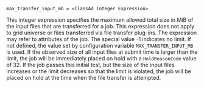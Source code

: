     max_transfer_input_mb = <ClassAd Integer Expression>

This integer expression specifies the maximum allowed total size in MiB
of the input files that are transferred for a job. This expression does
not apply to grid universe or files transferred via file transfer
plug-ins. The expression may refer to attributes of the job. The special
value -1 indicates no limit. If not defined, the value set by
configuration variable `MAX_TRANSFER_INPUT_MB` is used. If the observed
size of all input files at submit time is larger than the limit, the job
will be immediately placed on hold with a `HoldReasonCode` value of 32.
If the job passes this initial test, but the size of the input files
increases or the limit decreases so that the limit is violated, the job
will be placed on hold at the time when the file transfer is attempted.
